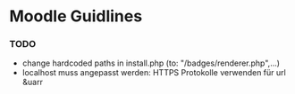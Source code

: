 # Moodle Guidlines

### TODO

- change hardcoded paths in install.php (to: "/badges/renderer.php",...)
- localhost muss angepasst werden: HTTPS Protokolle verwenden für url
  &uarr
